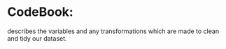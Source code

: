 # CodeBook:
describes the variables and any transformations which are made to clean and tidy our dataset.
